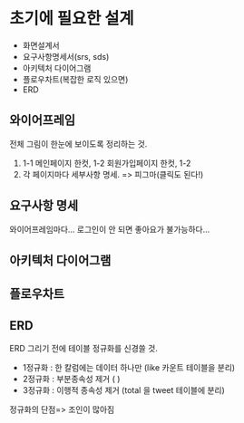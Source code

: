 
# 초기에 필요한 설계
- 화면설계서
- 요구사항명세서(srs, sds)
- 아키텍처 다이어그램
- 플로우차트(복잡한 로직 있으면)
- ERD

## 와이어프레임
전체 그림이 한눈에 보이도록 정리하는 것.
1. 1-1 메인페이지 한컷, 1-2 회원가입페이지 한컷, 1-2
2. 각 페이지마다 세부사항 명세.
=> 피그마(클릭도 된다!)

## 요구사항 명세
와이어프레임마다... 로그인이 안 되면 좋아요가 불가능하다...

## 아키텍처 다이어그램

## 플로우차트


## ERD
ERD 그리기 전에 테이블 정규화를 신경쓸 것.
- 1정규화 : 한 칼럼에는 데이터 하나만 (like 카운트 테이블을 분리)
- 2정규화 : 부분종속성 제거 (  )
- 3정규화 : 이행적 종속성 제거 (total 을 tweet 테이블에 분리)

정규화의 단점=> 조인이 많아짐